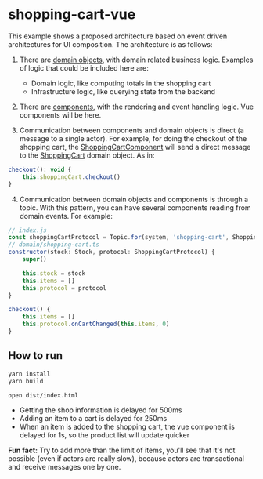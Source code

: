 # shopping-cart-vue

This example shows a proposed architecture based on event driven architectures for UI composition. The architecture is as
follows:

1. There are [domain objects](./domain/), with domain related business logic. 
Examples of logic that could be included here are:
    * Domain logic, like computing totals in the shopping cart
    * Infrastructure logic, like querying state from the backend

2. There are [components](./components/), with the rendering and event handling logic. Vue components will be here.

3. Communication between components and domain objects is direct (a message to a single actor). For example, for doing
the checkout of the shopping cart, the [ShoppingCartComponent](./components/shopping-cart.ts) will send a direct message
to the [ShoppingCart](./domain/shopping-cart.ts) domain object. As in:

```js
checkout(): void {
    this.shoppingCart.checkout()
}
```

4. Communication between domain objects and components is through a topic. With this pattern, you can have several
components reading from domain events. For example:

```js
// index.js
const shoppingCartProtocol = Topic.for(system, 'shopping-cart', ShoppingCartProtocol)
// domain/shopping-cart.ts
constructor(stock: Stock, protocol: ShoppingCartProtocol) {
    super()

    this.stock = stock
    this.items = []
    this.protocol = protocol
}

checkout() {
    this.items = []
    this.protocol.onCartChanged(this.items, 0)
}
```

How to run
-----------

```sh
yarn install
yarn build

open dist/index.html
```

* Getting the shop information is delayed for 500ms
* Adding an item to a cart is delayed for 250ms
* When an item is added to the shopping cart, the vue component is delayed for 1s, so the product list will update quicker

**Fun fact:** Try to add more than the limit of items, you'll see that it's not possible (even if actors are really slow), because actors are transactional and receive messages one by one.